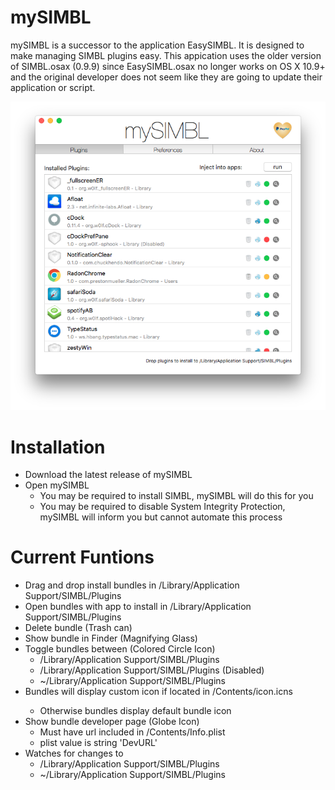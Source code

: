 # mySIMBL

mySIMBL is a successor to the application EasySIMBL. It is designed to make managing SIMBL plugins easy. This appication uses the older version of SIMBL.osax (0.9.9) since EasySIMBL.osax no longer works on OS X 10.9+ and the original developer does not seem like they are going to update their application or script.

![Preview](preview.png)

# Installation

- Download the latest release of mySIMBL
- Open mySIMBL
    - You may be required to install SIMBL, mySIMBL will do this for you
    - You may be required to disable System Integrity Protection, mySIMBL will inform you but cannot automate this process

# Current Funtions

- Drag and drop install bundles in /Library/Application Support/SIMBL/Plugins
- Open bundles with app to install in /Library/Application Support/SIMBL/Plugins
- Delete bundle (Trash can)
- Show bundle in Finder (Magnifying Glass)
- Toggle bundles between (Colored Circle Icon)
    -	/Library/Application Support/SIMBL/Plugins
    -	/Library/Application Support/SIMBL/Plugins (Disabled)
    -	~/Library/Application Support/SIMBL/Plugins
- Bundles will display custom icon if located in <bundle>/Contents/icon.icns
    -	Otherwise bundles display default bundle icon
- Show bundle developer page (Globe Icon)
    -	Must have url included in <bundle>/Contents/Info.plist
    -	plist value is string 'DevURL'
- Watches for changes to
    -	/Library/Application Support/SIMBL/Plugins
    -	~/Library/Application Support/SIMBL/Plugins
